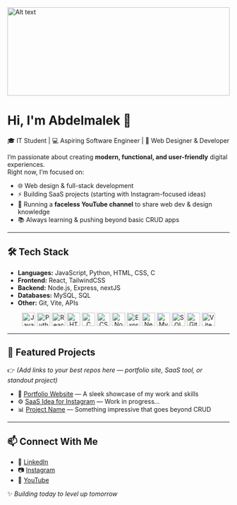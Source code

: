 <img src="https://images.pexels.com/photos/270366/pexels-photo-270366.jpeg" alt="Alt text" style="width:100%; height:200px; object-fit:cover;" />

# Hi, I'm Abdelmalek 👋

🎓 IT Student | 💻 Aspiring Software Engineer | 🚀 Web Designer & Developer  

I’m passionate about creating **modern, functional, and user-friendly** digital experiences.  
Right now, I’m focused on:  
- 🌐 Web design & full-stack development  
- ⚡ Building SaaS projects (starting with Instagram-focused ideas)  
- 🎥 Running a **faceless YouTube channel** to share web dev & design knowledge  
- 📚 Always learning & pushing beyond basic CRUD apps  

---

## 🛠️ Tech Stack  

- **Languages:** JavaScript, Python, HTML, CSS, C
- **Frontend:** React, TailwindCSS
- **Backend:** Node.js, Express, nextJS
- **Databases:** MySQL, SQL
- **Other:** Git, Vite, APIs
  
<p align="center">
  <img src="https://cdn.jsdelivr.net/gh/devicons/devicon/icons/javascript/javascript-original.svg" alt="JavaScript" width="30" height="30"/>
  <img src="https://cdn.jsdelivr.net/gh/devicons/devicon/icons/python/python-original.svg" alt="Python" width="30" height="30"/>
  <img src="https://cdn.jsdelivr.net/gh/devicons/devicon/icons/react/react-original.svg" alt="React" width="30" height="30"/>
  <img src="https://cdn.jsdelivr.net/gh/devicons/devicon/icons/html5/html5-original.svg" alt="HTML5" width="30" height="30"/>
  <img src="https://cdn.jsdelivr.net/gh/devicons/devicon/icons/c/c-original.svg" alt="C" width="30" height="30"/>
  <img src="https://cdn.jsdelivr.net/gh/devicons/devicon/icons/css3/css3-original.svg" alt="CSS3" width="30" height="30"/>
  <img src="https://cdn.jsdelivr.net/gh/devicons/devicon/icons/nodejs/nodejs-original.svg" alt="Node.js" width="30" height="30"/>
  <img src="https://cdn.jsdelivr.net/gh/devicons/devicon/icons/express/express-original.svg" alt="Express" width="30" height="30"/>
  <img src="https://cdn.jsdelivr.net/gh/devicons/devicon/icons/nextjs/nextjs-original.svg" alt="Next.js" width="30" height="30"/>
  <img src="https://cdn.jsdelivr.net/gh/devicons/devicon/icons/mysql/mysql-original.svg" alt="MySQL" width="30" height="30"/>
  <img src="https://cdn.jsdelivr.net/gh/devicons/devicon/icons/sqlite/sqlite-original.svg" alt="SQL" width="30" height="30"/>
  <img src="https://cdn.jsdelivr.net/gh/devicons/devicon/icons/git/git-original.svg" alt="Git" width="30" height="30"/>
  <img src="https://cdn.jsdelivr.net/gh/devicons/devicon/icons/vite/vite-original.svg" alt="Vite" width="30" height="30"/>
</p>

---

## 🌟 Featured Projects
👉 *(Add links to your best repos here — portfolio site, SaaS tool, or standout project)*  

- 🔗 [Portfolio Website](#) — A sleek showcase of my work and skills  
- ⚙️ [SaaS Idea for Instagram](#) — Work in progress…  
- 📊 [Project Name](#) — Something impressive that goes beyond CRUD  


---

## 📫 Connect With Me
- 💼 [LinkedIn](#)  
- 📷 [Instagram](#)  
- 🎥 [YouTube](#)  

✨ *Building today to level up tomorrow*  
